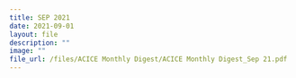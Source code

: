 ```yaml
---
title: SEP 2021
date: 2021-09-01
layout: file
description: ""
image: ""
file_url: /files/ACICE Monthly Digest/ACICE Monthly Digest_Sep 21.pdf
---
```

